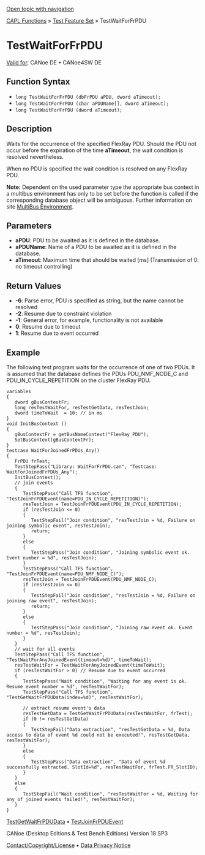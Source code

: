 [Open topic with navigation](../../../../../CANoeDEFamily.htm#Topics/CAPLFunctions/Test/Functions/CAPLfunctionTestWaitForFrPDU.md)

[CAPL Functions](../../CAPLfunctions.md) » [Test Feature Set](../CAPLfunctionsTFSOverview.md) » TestWaitForFrPDU

# TestWaitForFrPDU

[Valid for](../../../Shared/FeatureAvailability.md): CANoe DE • CANoe4SW DE

## Function Syntax

- `long TestWaitForFrPDU (dbFrPDU aPDU, dword aTimeout);`
- `long TestWaitForFrPDU (char aPDUName[], dword aTimeout);`
- `long TestWaitForFrPDU (dword aTimeout);`

## Description

Waits for the occurrence of the specified FlexRay PDU. Should the PDU not occur before the expiration of the time **aTimeout**, the wait condition is resolved nevertheless.

When no PDU is specified the wait condition is resolved on any FlexRay PDU.

**Note:** Dependent on the used parameter type the appropriate bus context in a multibus environment has only to be set before the function is called if the corresponding database object will be ambiguous. Further information on site [MultiBus Environment](../../../Shared/CAPL/General/TestMultiBusEnvironment.md).

## Parameters

- **aPDU**: PDU to be awaited as it is defined in the database.
- **aPDUName**: Name of a PDU to be awaited as it is defined in the database.
- **aTimeout**: Maximum time that should be waited [ms] (Transmission of 0: no timeout controlling)

## Return Values

- **-6**: Parse error, PDU is specified as string, but the name cannot be resolved
- **-2**: Resume due to constraint violation
- **-1**: General error, for example, functionality is not available
- **0**: Resume due to timeout
- **1**: Resume due to event occurred

## Example

The following test program waits for the occurrence of one of two PDUs. It is assumed that the database defines the PDUs PDU_NMF_NODE_C and PDU_IN_CYCLE_REPETITION on the cluster FlexRay PDU.

```plaintext
variables
{
   dword gBusContextFr;
   long resTestWaitFor, resTestGetData, resTestJoin;
   dword timeToWait  = 10; // in ms
}
void InitBusContext ()
{
   gBusContextFr = getBusNameContext("FlexRay_PDU");
   SetBusContext(gBusContextFr);
}
testcase WaitForJoinedFrPDUs_Any()
{
   FrPDU frTest;
   TestStepPass("Library: WaitForFrPDU.can", "Testcase: WaitForJoinedFrPDUs_Any");
   InitBusContext();
   // join events
   {
      TestStepPass("Call TFS function", "TestJoinFrPDUEvent(name=PDU_IN_CYCLE_REPETITION)");
      resTestJoin = TestJoinFrPDUEvent(PDU_IN_CYCLE_REPETITION);
      if (resTestJoin <= 0)
      {
         TestStepFail("Join condition", "resTestJoin = %d, Failure on joining symbolic event", resTestJoin);
         return;
      }
      else
      {
         TestStepPass("Join condition", "Joining symbolic event ok. Event number = %d", resTestJoin);
      }
      TestStepPass("Call TFS function", "TestJoinFrPDUEvent(name=PDU_NMF_NODE_C)");
      resTestJoin = TestJoinFrPDUEvent(PDU_NMF_NODE_C);
      if (resTestJoin <= 0)
      {
         TestStepFail("Join condition", "resTestJoin = %d, Failure on joining raw event", resTestJoin);
         return;
      }
      else
      {
         TestStepPass("Join condition", "Joining raw event ok. Event number = %d", resTestJoin);
      }
   }
   // wait for all events
   TestStepPass("Call TFS function", "TestWaitForAnyJoinedEvent(timeout=%d)", timeToWait);
   resTestWaitFor = TestWaitForAnyJoinedEvent(timeToWait);
   if (resTestWaitFor > 0) // Resume due to event occurred
   {
      TestStepPass("Wait condition", "Waiting for any event is ok. Resume event number = %d", resTestWaitFor);
      TestStepPass("Call TFS function", "TestGetWaitFrPDUData(index=%d)", resTestWaitFor);
      
      // extract resume event's data
      resTestGetData = TestGetWaitFrPDUData(resTestWaitFor, frTest);
      if (0 != resTestGetData)
      {
         TestStepFail("Data extraction", "resTestGetData = %d, Data access to data of event %d could not be executed!", resTestGetData, resTestWaitFor);
      }
      else
      {
         TestStepPass("Data extraction", "Data of event %d successfully extracted. SlotId=%d", resTestWaitFor, frTest.FR_SlotID);
      }
   }
   else
   {
      TestStepFail("Wait condition", "resTestWaitFor = %d, Waiting for any of joined events failed!", resTestWaitFor);
   }
}
```

[TestGetWaitFrPDUData](CAPLfunctionTestGetWaitFrPDUData.md) • [TestJoinFrPDUEvent](CAPLfunctionTestJoinFrPDUEvent.md)

CANoe (Desktop Editions & Test Bench Editions) Version 18 SP3

[Contact/Copyright/License](../../../Shared/ContactCopyrightLicense.md) • [Data Privacy Notice](https://www.vector.com/int/en/company/get-info/privacy-policy/)
